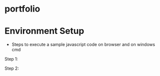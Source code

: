 # portfolio

# Environment Setup

* Steps to execute a sample javascript code on browser and on windows cmd

Step 1:

Step 2: 
